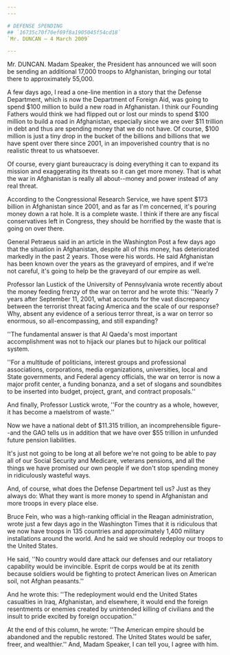 ```yaml
---
---

# DEFENSE SPENDING
## `16735c70f70ef69f8a1905045f54cd18`
`Mr. DUNCAN — 4 March 2009`

---
```



Mr. DUNCAN. Madam Speaker, the President has announced we will soon 
be sending an additional 17,000 troops to Afghanistan, bringing our 
total there to approximately 55,000.

A few days ago, I read a one-line mention in a story that the Defense 
Department, which is now the Department of Foreign Aid, was going to 
spend $100 million to build a new road in Afghanistan. I think our 
Founding Fathers would think we had flipped out or lost our minds to 
spend $100 million to build a road in Afghanistan, especially since we 
are over $11 trillion in debt and thus are spending money that we do 
not have. Of course, $100 million is just a tiny drop in the bucket of 
the billions and billions that we have spent over there since 2001, in 
an impoverished country that is no realistic threat to us whatsoever.

Of course, every giant bureaucracy is doing everything it can to 
expand its mission and exaggerating its threats so it can get more 
money. That is what the war in Afghanistan is really all about--money 
and power instead of any real threat.

According to the Congressional Research Service, we have spent $173 
billion in Afghanistan since 2001, and as far as I'm concerned, it's 
pouring money down a rat hole. It is a complete waste. I think if there 
are any fiscal conservatives left in Congress, they should be horrified 
by the waste that is going on over there.

General Petraeus said in an article in the Washington Post a few days 
ago that the situation in Afghanistan, despite all of this money, has 
deteriorated markedly in the past 2 years. Those were his words. He 
said Afghanistan has been known over the years as the graveyard of 
empires, and if we're not careful, it's going to help be the graveyard 
of our empire as well.

Professor Ian Lustick of the University of Pennsylvania wrote 
recently about the money feeding frenzy of the war on terror and he 
wrote this: ''Nearly 7 years after September 11, 2001, what accounts 
for the vast discrepancy between the terrorist threat facing America 
and the scale of our response? Why, absent any evidence of a serious 
terror threat, is a war on terror so enormous, so all-encompassing, and 
still expanding?

''The fundamental answer is that Al Qaeda's most important 
accomplishment was not to hijack our planes but to hijack our political 
system.

''For a multitude of politicians, interest groups and professional 
associations, corporations, media organizations, universities, local 
and State governments, and Federal agency officials, the war on terror 
is now a major profit center, a funding bonanza, and a set of slogans 
and soundbites to be inserted into budget, project, grant, and contract 
proposals.''



And finally, Professor Lustick wrote, ''For the country as a whole, 
however, it has become a maelstrom of waste.''

Now we have a national debt of $11.315 trillion, an incomprehensible 
figure--and the GAO tells us in addition that we have over $55 trillion 
in unfunded future pension liabilities.

It's just not going to be long at all before we're not going to be 
able to pay all of our Social Security and Medicare, veterans pensions, 
and all the things we have promised our own people if we don't stop 
spending money in ridiculously wasteful ways.

And, of course, what does the Defense Department tell us? Just as 
they always do: What they want is more money to spend in Afghanistan 
and more troops in every place else.

Bruce Fein, who was a high-ranking official in the Reagan 
administration, wrote just a few days ago in the Washington Times that 
it is ridiculous that we now have troops in 135 countries and 
approximately 1,400 military installations around the world. And he 
said we should redeploy our troops to the United States.

He said, ''No country would dare attack our defenses and our 
retaliatory capability would be invincible. Esprit de corps would be at 
its zenith because soldiers would be fighting to protect American lives 
on American soil, not Afghan peasants.''

And he wrote this: ''The redeployment would end the United States 
casualties in Iraq, Afghanistan, and elsewhere, it would end the 
foreign resentments or enemies created by unintended killing of 
civilians and the insult to pride excited by foreign occupation.''

At the end of this column, he wrote: ''The American empire should be 
abandoned and the republic restored. The United States would be safer, 
freer, and wealthier.'' And, Madam Speaker, I can tell you, I agree 
with him.
